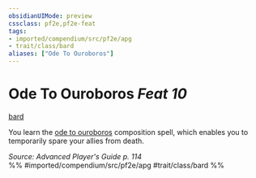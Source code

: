 ```yaml
---
obsidianUIMode: preview
cssclass: pf2e,pf2e-feat
tags:
- imported/compendium/src/pf2e/apg
- trait/class/bard
aliases: ["Ode To Ouroboros"]
---
```

# Ode To Ouroboros  *Feat 10*  
[bard](rules/traits/bard.md)  


You learn the [ode to ouroboros](../spells/ode-to-ouroboros-apg.md) composition spell, which enables you to temporarily spare your allies from death.

*Source: Advanced Player's Guide p. 114*  
%% #imported/compendium/src/pf2e/apg #trait/class/bard %%